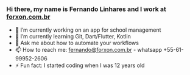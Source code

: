 ### Hi there, my name is Fernando Linhares and I work at [forxon.com.br](https://forxon.com.br)

<!--
**falinhares/falinhares** is a ✨ _special_ ✨ repository because its `README.md` (this file) appears on your GitHub profile.

Here are some ideas to get you started:-->

- 🔭 I’m currently working on an app for school management
- 🌱 I’m currently learning Git, Dart/Flutter, Kotlin
- 💬 Ask me about how to automate your workflows
- 📫 How to reach me: fernando@forxon.com.br - whatsapp +55-61-99952-2606
- ⚡ Fun fact: I started coding when I was 12 years old
